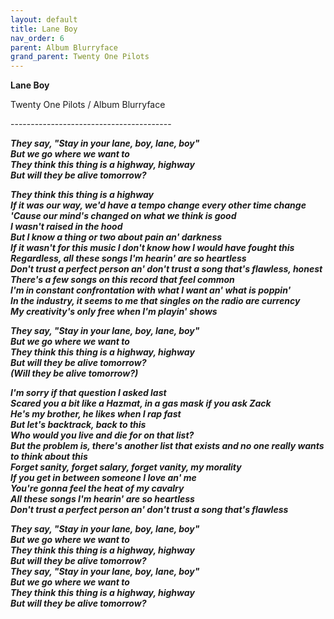 ```yaml
---  
layout: default  
title: Lane Boy  
nav_order: 6  
parent: Album Blurryface  
grand_parent: Twenty One Pilots  
---  
```


**Lane Boy**
<p>
Twenty One Pilots / Album Blurryface
</p>  
----------------------------------------

**_They say, "Stay in your lane, boy, lane, boy"  
But we go where we want to  
They think this thing is a highway, highway  
But will they be alive tomorrow?_**  

**_They think this thing is a highway  
If it was our way, we'd have a tempo change every other time change  
'Cause our mind's changed on what we think is good  
I wasn't raised in the hood  
But I know a thing or two about pain an' darkness  
If it wasn't for this music I don't know how I would have fought this  
Regardless, all these songs I'm hearin' are so heartless  
Don't trust a perfect person an' don't trust a song that's flawless, honest  
There's a few songs on this record that feel common  
I'm in constant confrontation with what I want an' what is poppin'  
In the industry, it seems to me that singles on the radio are currency  
My creativity's only free when I'm playin' shows_**  

**_They say, "Stay in your lane, boy, lane, boy"  
But we go where we want to  
They think this thing is a highway, highway  
But will they be alive tomorrow?  
(Will they be alive tomorrow?)_**  

**_I'm sorry if that question I asked last  
Scared you a bit like a Hazmat, in a gas mask if you ask Zack  
He's my brother, he likes when I rap fast  
But let's backtrack, back to this  
Who would you live and die for on that list?  
But the problem is, there's another list that exists and no one really wants to think about this  
Forget sanity, forget salary, forget vanity, my morality  
If you get in between someone I love an' me  
You're gonna feel the heat of my cavalry  
All these songs I'm hearin' are so heartless  
Don't trust a perfect person an' don't trust a song that's flawless_**  

**_They say, "Stay in your lane, boy, lane, boy"  
But we go where we want to  
They think this thing is a highway, highway  
But will they be alive tomorrow?  
They say, "Stay in your lane, boy, lane, boy"  
But we go where we want to  
They think this thing is a highway, highway  
But will they be alive tomorrow?_**  
